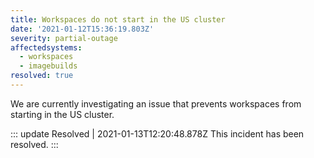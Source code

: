 ```yaml
---
title: Workspaces do not start in the US cluster
date: '2021-01-12T15:36:19.803Z'
severity: partial-outage
affectedsystems:
  - workspaces
  - imagebuilds
resolved: true
---
```

We are currently investigating an issue that prevents workspaces from starting in the US cluster.

::: update Resolved | 2021-01-13T12:20:48.878Z
This incident has been resolved.
:::

<!--- language code: en -->
